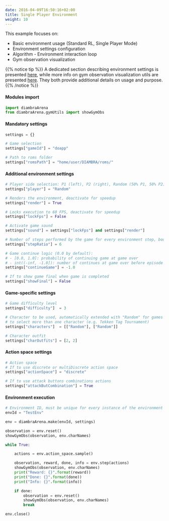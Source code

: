 ```yaml
---
date: 2016-04-09T16:50:16+02:00
title: Single Player Environment
weight: 10
---
```


This example focuses on:
 - Basic environment usage (Standard RL, Single Player Mode)
 - Environment settings configuration
 - Algorithm - Environment interaction loop
 - Gym observation visualization

{{% notice tip %}}
A dedicated section describing environment settings is presented <a href="/envs/#settings">here</a>, while more info on gym observation visualization utils are presented <a href="/utils/#gym-observation">here</a>. They both provide additional details on usage and purpose. 
{{% /notice %}}

#### Modules import

```python
import diambraArena
from diambraArena.gymUtils import showGymObs
```

#### Mandatory settings

```python
settings = {}

# Game selection
settings["gameId"] = "doapp"

# Path to roms folder
settings["romsPath"] = "home/user/DIAMBRA/roms/"
```

#### Additional environment settings

```python
# Player side selection: P1 (left), P2 (right), Random (50% P1, 50% P2)
settings["player"] = "Random"

# Renders the environment, deactivate for speedup
settings["render"] = True

# Locks execution to 60 FPS, deactivate for speedup
settings["lockFps"] = False

# Activate game sound
settings["sound"] = settings["lockFps"] and settings["render"]

# Number of steps performed by the game for every environment step, bounds: [1, 6]
settings["stepRatio"] = 6

# Game continue logic (0.0 by default):
# - [0.0, 1.0]: probability of continuing game at game over
# - int((-inf, -1.0]): number of continues at game over before episode to be considered done
settings["continueGame"] = -1.0

# If to show game final when game is completed
settings["showFinal"] = False
```
#### Game-specific settings

```python
# Game difficulty level
settings["difficulty"]  = 3

# Character to be used, automatically extended with "Random" for games requiring
# to select more than one character (e.g. Tekken Tag Tournament)
settings["characters"]  = [["Random"], ["Random"]]

# Character outfit
settings["charOutfits"] = [2, 2]
```

#### Action space settings

```python
# Action space
# If to use discrete or multiDiscrete action space
settings["actionSpace"] = "discrete"

# If to use attack buttons combinations actions
settings["attackButCombination"] = True
```

#### Environment execution

```python
# Environment ID, must be unique for every instance of the environment
envId = "TestEnv"

env = diambraArena.make(envId, settings)

observation = env.reset()
showGymObs(observation, env.charNames)

while True:

    actions = env.action_space.sample()

    observation, reward, done, info = env.step(actions)
    showGymObs(observation, env.charNames)
    print("Reward: {}".format(reward))
    print("Done: {}".format(done))
    print("Info: {}".format(info))

    if done:
        observation = env.reset()
        showGymObs(observation, env.charNames)
        break

env.close()
```
